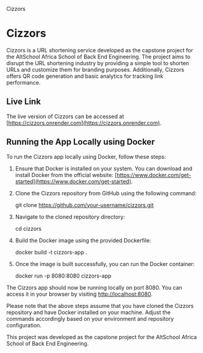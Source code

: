 Cizzors

Cizzors
=======

Cizzors is a URL shortening service developed as the capstone project for the AltSchool Africa School of Back End Engineering. The project aims to disrupt the URL shortening industry by providing a simple tool to shorten URLs and customize them for branding purposes. Additionally, Cizzors offers QR code generation and basic analytics for tracking link performance.

Live Link
---------

The live version of Cizzors can be accessed at [https://cizzors.onrender.com](https://cizzors.onrender.com).

Running the App Locally using Docker
------------------------------------

To run the Cizzors app locally using Docker, follow these steps:

1.  Ensure that Docker is installed on your system. You can download and install Docker from the official website: [https://www.docker.com/get-started](https://www.docker.com/get-started).
2.  Clone the Cizzors repository from GitHub using the following command:

    git clone https://github.com/your-username/cizzors.git

3.  Navigate to the cloned repository directory:

    cd cizzors

4.  Build the Docker image using the provided Dockerfile:

    docker build -t cizzors-app .

5.  Once the image is built successfully, you can run the Docker container:

    docker run -p 8080:8080 cizzors-app

The Cizzors app should now be running locally on port 8080. You can access it in your browser by visiting [http://localhost:8080](http://localhost:8080).

Please note that the above steps assume that you have cloned the Cizzors repository and have Docker installed on your machine. Adjust the commands accordingly based on your environment and repository configuration.

This project was developed as the capstone project for the AltSchool Africa School of Back End Engineering.